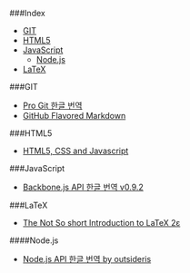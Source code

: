 ###Index
* [GIT](#git)
* [HTML5](#html5)
* [JavaScript](#javascript)
    * [Node.js](#nodejs)
* [LaTeX](#latex)

###GIT
* [Pro Git 한글 번역](http://git-scm.com/book/ko/)
* [GitHub Flavored Markdown](https://help.github.com/articles/github-flavored-markdown)

###HTML5
* [HTML5, CSS and Javascript](http://fromyou.tistory.com/581)

###JavaScript
* [Backbone.js API 한글 번역 v0.9.2](http://iwidgets.kr/document/backbonejs.html)

###LaTeX

* [The Not So short Introduction to LaTeX 2ε](http://www.ctan.org/tex-archive/info/lshort/korean)

####Node.js
* [Node.js API 한글 번역 by outsideris](http://nodejs.sideeffect.kr/docs/)
